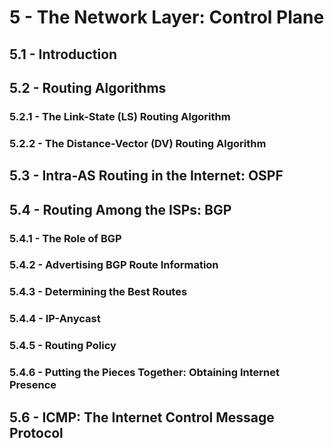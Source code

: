 # 5 - The Network Layer: Control Plane

## 5.1 - Introduction



## 5.2 - Routing Algorithms



### 5.2.1 - The Link-State (LS) Routing Algorithm



### 5.2.2 - The Distance-Vector (DV) Routing Algorithm



## 5.3 - Intra-AS Routing in the Internet: OSPF



## 5.4 - Routing Among the ISPs: BGP



### 5.4.1 - The Role of BGP



### 5.4.2 - Advertising BGP Route Information



### 5.4.3 - Determining the Best Routes



### 5.4.4 - IP-Anycast



### 5.4.5 - Routing Policy



### 5.4.6 - Putting the Pieces Together: Obtaining Internet Presence



## 5.6 - ICMP: The Internet Control Message Protocol


